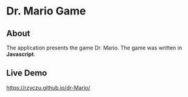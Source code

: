 # Dr. Mario Game

## About
The application presents the game Dr. Mario. 
The game was written in <b>Javascript</b>.

## Live Demo

https://rzyczu.github.io/dr-Mario/
